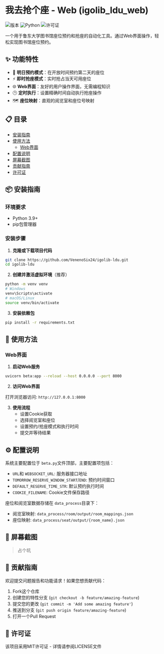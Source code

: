 # 我去抢个座 - Web (igolib_ldu_web)

![版本](https://img.shields.io/badge/版本-3.0.0-blue.svg)
![Python](https://img.shields.io/badge/Python-3.9+-green.svg)
![许可证](https://img.shields.io/badge/许可证-MIT-yellow.svg)

一个用于鲁东大学图书馆座位预约和抢座的自动化工具。通过Web界面操作，轻松实现图书馆座位预约。

## ✨ 功能特性

- 🔄 **明日预约模式**：在开放时间预约第二天的座位
- ⚡ **即时抢座模式**：实时抢占当天可用座位
- 🌐 **Web界面**：友好的用户操作界面，无需编程知识
- 🕒 **定时执行**：设置精确时间自动执行抢座操作
- 🗺️ **座位映射**：直观的阅览室和座位号映射

## 📋 目录

- [安装指南](#-安装指南)
- [使用方法](#-使用方法)
  - [Web界面](#web界面)
- [配置说明](#-配置说明)
- [屏幕截图](#-屏幕截图)
- [贡献指南](#-贡献指南)
- [许可证](#-许可证)

## 📦 安装指南

### 环境要求

- Python 3.9+
- pip包管理器

### 安装步骤

1. **克隆或下载项目代码**

```bash
git clone https://github.com/VenenoSix24/igolib-ldu.git
cd igolib-ldu
```

2. **创建并激活虚拟环境**（推荐）

```bash
python -m venv venv
# Windows
venv\Scripts\activate
# macOS/Linux
source venv/bin/activate
```

3. **安装依赖包**

```bash
pip install -r requirements.txt
```

## 🚀 使用方法

### Web界面

1. **启动Web服务**

```bash
uvicorn beta:app --reload --host 0.0.0.0 --port 8000
```

2. **访问Web界面**

打开浏览器访问: `http://127.0.0.1:8000`

3. **使用流程**
   - 设置Cookie获取
   - 选择阅览室和座位
   - 设置预约/抢座模式和执行时间
   - 提交并等待结果

## ⚙️ 配置说明

系统主要配置位于 `beta.py`文件顶部，主要配置项包括：

- `URL`和 `WEBSOCKET_URL`: 服务器接口地址
- `TOMORROW_RESERVE_WINDOW_START`/`END`: 预约时间窗口
- `DEFAULT_RESERVE_TIME_STR`: 默认预约执行时间
- `COOKIE_FILENAME`: Cookie文件保存路径

座位和阅览室数据存储在 `data_process`目录下：

- 阅览室映射: `data_process/room/output/room_mappings.json`
- 座位映射: `data_process/seat/output/{room_name}.json`

## 📸 屏幕截图

> 占个坑

## 🤝 贡献指南

欢迎提交问题报告和功能请求！如果您想贡献代码：

1. Fork这个仓库
2. 创建您的特性分支 (`git checkout -b feature/amazing-feature`)
3. 提交您的更改 (`git commit -m 'Add some amazing feature'`)
4. 推送到分支 (`git push origin feature/amazing-feature`)
5. 打开一个Pull Request

## 📄 许可证

该项目采用MIT许可证 - 详情请参阅LICENSE文件
